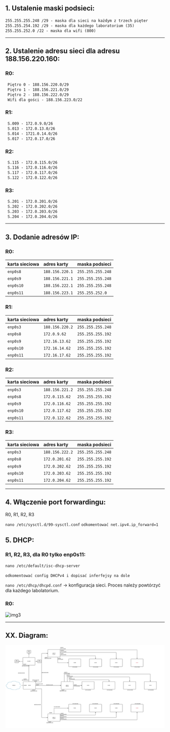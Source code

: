  ## 1. Ustalenie maski podsieci: 
    255.255.255.248 /29 - maska dla sieci na każdym z trzech pięter 
    255.255.254.192 /29 - maska dla każdego laboratorium (35)
    255.255.252.0 /22 - maska dla wifi (800)
 ----------------------------------------------------------
 ## 2. Ustalenie adresu sieci dla adresu 188.156.220.160:
 
 ### R0:
     Piętro 0 - 188.156.220.0/29
     Piętro 1 - 188.156.221.0/29
     Piętro 2 - 188.156.222.0/29
     Wifi dla gości - 188.156.223.0/22 
 ### R1: 
     S.009 - 172.0.9.0/26
     S.013 - 172.0.13.0/26
     S.014 - 1721.0.14.0/26
     S.017 - 172.0.17.0/26
  ### R2: 
     S.115 - 172.0.115.0/26
     S.116 - 172.0.116.0/26
     S.117 - 172.0.117.0/26
     S.122 - 172.0.122.0/26
   ### R3: 
     S.201 - 172.0.201.0/26
     S.202 - 172.0.202.0/26
     S.203 - 172.0.203.0/26
     S.204 - 172.0.204.0/26
  ----------------------------------------------------------
  ## 3. Dodanie adresów IP:
  
  ### R0:
  
| karta sieciowa | adres karty | maska podsieci |
| --------- |:-------------| :---------------|
| ``enp0s8`` | ``188.156.220.1`` | ``255.255.255.248`` |
| ``enp0s9`` | ``188.156.221.1`` | ``255.255.255.248`` |
| ``enp0s10`` | ``188.156.222.1`` | ``255.255.255.248`` |
| ``enp0s11`` | ``188.156.223.1`` | ``255.255.252.0`` |

      
  ### R1:
  
| karta sieciowa | adres karty | maska podsieci |
| --------- |:-------------| :---------------|
| ``enp0s3`` | ``188.156.220.2`` | ``255.255.255.248`` |
| ``enp0s8`` | ``172.0.9.62`` | ``255.255.255.192`` |
| ``enp0s9`` | ``172.16.13.62`` | ``255.255.255.192`` |
| ``enp0s10`` | ``172.16.14.62`` | ``255.255.255.192`` |
| ``enp0s11`` | ``172.16.17.62`` | ``255.255.255.192`` |
   
    
   ### R2:
   
| karta sieciowa | adres karty | maska podsieci |
| --------- |:-------------| :---------------|
| ``enp0s3`` | ``188.156.221.2`` | ``255.255.255.248`` |
| ``enp0s8`` | ``172.0.115.62`` | ``255.255.255.192`` |
| ``enp0s9`` | ``172.0.116.62`` | ``255.255.255.192`` |
| ``enp0s10`` | ``172.0.117.62`` | ``255.255.255.192`` |
| ``enp0s11`` | ``172.0.122.62`` | ``255.255.255.192`` |


   ### R3:
   
| karta sieciowa | adres karty | maska podsieci |
| --------- |:-------------| :---------------|
| ``enp0s3`` | ``188.156.222.2`` | ``255.255.255.248`` |
| ``enp0s8`` | ``172.0.201.62`` | ``255.255.255.192`` |
| ``enp0s9`` | ``172.0.202.62`` | ``255.255.255.192`` |
| ``enp0s10`` | ``172.0.203.62`` | ``255.255.255.192`` |
| ``enp0s11`` | ``172.0.204.62`` | ``255.255.255.192`` |

      
 
 
----------------------------------------------------------
## 4. Włączenie port forwardingu:
R0, R1, R2, R3

``nano /etc/sysctl.d/99-sysctl.conf``
``odkomentować net.ipv4.ip_forward=1``

## 5. DHCP:
### R1, R2, R3, dla R0 tylko enp0s11:
  ``nano /etc/default/isc-dhcp-server``
  
  ``odkomentować config DHCPv4 i dopisać inferfejsy na dole``
  
   
   ``nano /etc/dhcp/dhcpd.conf`` -> konfiguracja sieci. Proces należy powtórzyć dla każdego labolatorium.


  
    
 ### R0:
 ![img3](https://i.imgur.com/ajq0HMC.png)


----------------------------------------------------------
## XX. Diagram:
![diag](zadanie2_diagr.png)

